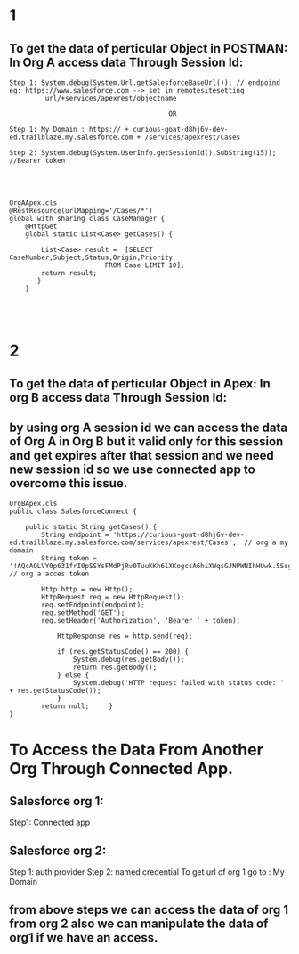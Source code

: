# 1
## To get the data of perticular Object in POSTMAN: In Org A access data Through Session Id:
```
Step 1: System.debug(System.Url.getSalesforceBaseUrl()); // endpoind eg: https://www.salesforce.com --> set in remotesitesetting
         url/+services/apexrest/objectname

                                        OR

Step 1: My Domain : https:// + curious-goat-d8hj6v-dev-ed.trailblaze.my.salesforce.com + /services/apexrest/Cases
```
```    
Step 2: System.debug(System.UserInfo.getSessionId().SubString(15)); //Bearer token
```

</br>
</br>

```
OrgAApex.cls
@RestResource(urlMapping='/Cases/*')
global with sharing class CaseManager { 
    @HttpGet
    global static List<Case> getCases() {

        List<Case> result =  [SELECT CaseNumber,Subject,Status,Origin,Priority
                        FROM Case LIMIT 10];
        return result;
       }   
    }  
```

</br>
</br>

# 2
## To get the data of perticular Object in Apex:   In org B access data Through Session Id:
## by using org A session id we can access the data of Org A in  Org B but it valid only for this session and get expires after that session and we need new session id so we use connected app to overcome this issue.

```
OrgBApex.cls
public class SalesforceConnect {
    
    public static String getCases() {
        String endpoint = 'https://curious-goat-d8hj6v-dev-ed.trailblaze.my.salesforce.com/services/apexrest/Cases';  // org a my domain
        String token = '!AQcAQLVY0p631frI0pSSYsFMdPjRv0TuuKKh6lXKogcsA6hiXWqsGJNPWNIhHUwk.SSsgHGt3tRuYqIfnLvvymw.KNGQHXLG'; // org a acces token

        Http http = new Http();
        HttpRequest req = new HttpRequest();
        req.setEndpoint(endpoint);
        req.setMethod('GET');
        req.setHeader('Authorization', 'Bearer ' + token);

            HttpResponse res = http.send(req);

            if (res.getStatusCode() == 200) {
                System.debug(res.getBody());
                return res.getBody();
            } else {
                System.debug('HTTP request failed with status code: ' + res.getStatusCode());
            }
        return null;     }
}
```


# To Access the Data From Another Org Through Connected App.

## Salesforce org 1:
  Step1:  Connected app 
    

## Salesforce org 2:
  
   Step 1:  auth provider
   Step 2: named credential
   To get url of org 1 go to : My Domain

## from above steps we can access the data of org 1 from org 2 also we can manipulate the data of org1 if we have an access.
   
